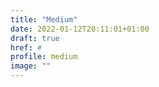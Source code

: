 ```yaml
---
title: "Medium"
date: 2022-01-12T20:11:01+01:00
draft: true
href: #
profile: medium
image: ""
---
```

